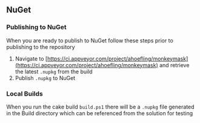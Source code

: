 ## NuGet
### Publishing to NuGet
When you are ready to publish to NuGet follow these steps prior to publishing to the repository

1. Navigate to [https://ci.appveyor.com/project/ahoefling/monkeymask](https://ci.appveyor.com/project/ahoefling/monkeymask) and retrieve the latest `.nupkg` from the build
2. Publish `.nupkg` to NuGet

### Local Builds
When you run the cake build `build.ps1` there will be a `.nupkg` file generated in the Build directory which can be referenced from the solution for testing